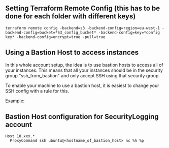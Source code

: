 
## Setting Terraform Remote Config (this has to be done for each folder with different keys)

`terraform remote config -backend=s3 -backend-config=region=eu-west-1 -backend-config=bucket=*S3_config_bucket* -backend-config=key=*config key* -backend-config=encrypt=true -pull=true`

## Using a Bastion Host to access instances
In this whole account setup, the idea is to use bastion hosts to access all of your instances. This means that all your instances should be in the security group "ssh_from_bastion" and only accept SSH using that security group.

To enable your machine to use a bastion host, it is easiest to change your SSH config with a rule for this.

Example:
## Bastion Host configuration for SecurityLogging account
```
Host 10.xxx.*
  ProxyCommand ssh ubuntu@<hostname_of_bastion_host> nc %h %p
```
